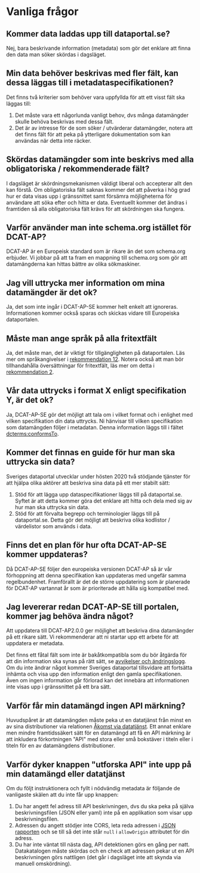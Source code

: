 # Vanliga frågor


## Kommer data laddas upp till dataportal.se?
Nej, bara beskrivande information (metadata) som gör det enklare att finna den data man söker skördas i dagsläget.

## Min data behöver beskrivas med fler fält, kan dessa läggas till i metadataspecifikationen?
Det finns två kriterier som behöver vara uppfyllda för att ett visst fält ska läggas till:

1. Det måste vara ett någorlunda vanligt behov, dvs många datamängder skulle behöva beskrivas med dessa fält.
2. Det är av intresse för de som söker / utvärderar datamängder, notera att det finns fält för att peka på ytterligare dokumentation som kan användas när detta inte räcker.

## Skördas datamängder som inte beskrivs med alla obligatoriska / rekommenderade fält?
I dagsläget är skördningsmekanismen väldigt liberal och accepterar allt den kan förstå. Om obligatoriska fält saknas kommer det att påverka i hög grad hur er data visas upp i gränssnittet samt försämra möjligheterna för användare att söka efter och hitta er data. Eventuellt kommer det ändras i framtiden så alla obligatoriska fält krävs för att skördningen ska fungera.

## Varför använder man inte schema.org istället för DCAT-AP?
DCAT-AP är en Europeisk standard som är rikare än det som schema.org erbjuder. Vi jobbar på att ta fram en mappning till schema.org som gör att datamängderna kan hittas bättre av olika sökmaskiner.

## Jag vill uttrycka mer information om mina datamängder är det ok?
Ja, det som inte ingår i DCAT-AP-SE kommer helt enkelt att ignoreras. Informationen kommer också sparas och skickas vidare till Europeiska dataportalen.

## Måste man ange språk på alla fritextfält
Ja, det måste man, det är viktigt för tillgängligheten på dataportalen. Läs mer om språkangivelser i [rekommendation 12](recommendations.md#12-sprakangivelse). Notera också att man bör tillhandahålla översättningar för fritextfält, läs mer om detta i [rekommendation 2](recommendations.md#2-oversatt-fritextfalt-till-andra-sprak).

## Vår data uttrycks i format X enligt specifikation Y, är det ok?
Ja, DCAT-AP-SE gör det möjligt att tala om i vilket format och i enlighet med vilken specifikation din data uttrycks. Ni hänvisar till vilken specifikation som datamängden följer i metadatan. Denna information läggs till i fältet [dcterms:conformsTo](/dcat/sv/#dcat_Dataset-dcterms_conformsTo).

## Kommer det finnas en guide för hur man ska uttrycka sin data?
Sveriges dataportal utvecklar under hösten 2020 två stödjande tjänster för att hjälpa olika aktörer att beskriva sina data på ett mer stabilt sätt:

1. Stöd för att lägga upp dataspecifikationer läggs till på dataportal.se. Syftet är att detta kommer göra det enklare att hitta och dela med sig av hur man ska uttrycka sin data.
2. Stöd för att förvalta begrepp och terminologier läggs till på dataportal.se. Detta gör det möjligt att beskriva olika kodlistor / värdelistor som används i data. 

## Finns det en plan för hur ofta DCAT-AP-SE kommer uppdateras?
Då DCAT-AP-SE följer den europeiska versionen DCAT-AP så är vår förhoppning att denna specifikation kan uppdateras med ungefär samma regelbundenhet. Framförallt är det de större uppdatering som är planerade för DCAT-AP vartannat år som är prioriterade att hålla sig kompatibel med.

## Jag levererar redan DCAT-AP-SE till portalen, kommer jag behöva ändra något?
Att uppdatera till DCAT-AP2.0.0 ger möjlighet att beskriva dina datamängder på ett rikare sätt. Vi rekommenderar att ni startar upp ett arbete för att uppdatera er metadata. 

Det finns ett fåtal fält som inte är bakåtkompatibla som du bör åtgärda för att din information ska synas på rätt sätt, se [avvikelser och ändringslogg](changes). Om du inte ändrar något kommer Sveriges dataportal tillsvidare att fortsätta inhämta och visa upp den information enligt den gamla specifikationen. Även om ingen information går förlorad kan det innebära att informationen inte visas upp i gränssnittet på ett bra sätt. 

## Varför får min datamängd ingen API märkning?
Huvudspåret är att datamängden måste peka ut en datatjänst från minst en av sina distributioner via relationen [Åkomst via datatjänst](https://docs.dataportal.se/dcat/sv/#dcat_Distribution-dcat_accessService). Ett annat enklare men mindre framtidssäkert sätt för en datamängd att få en API märkning är att inkludera förkortningen "API" med stora eller små bokstäver i titeln eller i titeln för en av datamängdens distributioner.

## Varför dyker knappen "utforska API" inte upp på min datamängd eller datatjänst
Om du följt instruktionera och fyllt i nödvändig metadata är följande de vanligaste skälen att du inte får upp knappen:

1. Du har angett fel adress till API beskrivningen, dvs du ska peka på själva beskrivningsfilen (JSON eller yaml) inte på en applikation som visar upp beskrivningsfilen.
2. Adressen du angett stödjer inte CORS, leta reda adressen i [JSON rapporten](https://admin.dataportal.se/detectedapis.json) och se till så det inte står `null` i `allowOrigin` attributet för din adress.
3. Du har inte väntat till nästa dag, API detektionen görs en gång per natt. Datakatalogen måste skördas och en check att adressen pekar ut en API beskrivningen görs nattligen (det går i dagsläget inte att skynda via manuell omskördning).